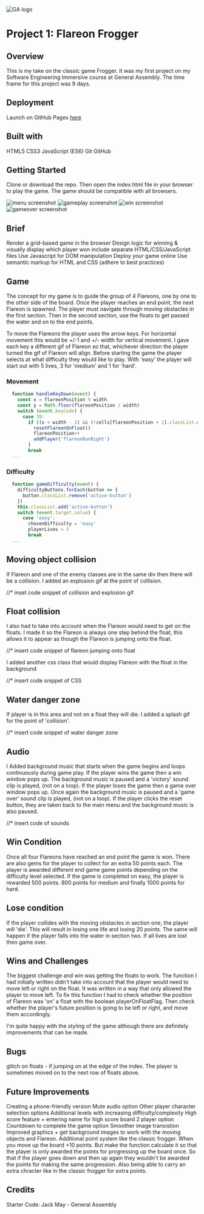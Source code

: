 ![GA logo](GA.png) 
# Project 1: Flareon Frogger 

## Overview

This is my take on the classic game Frogger. It was my first project on my Software Engineering Immersive course at General Assembly. The time frame for this project was 9 days.


## Deployment 

Launch on GitHub Pages [here](https://ybl123.github.io/sei-project-one/)


## Built with

HTML5
CSS3
JavaScript (ES6)
Git
GitHub

## Getting Started

Clone or download the repo. Then open the index.html file in your browser to play the game. The game should be compatible with all browsers.


![menu screenshot](menu.png)
![gameplay screenshot](gameplay.png)
![win screenshot](win.png)
![gameover screenshot](gameover.png)



## Brief 

Render a grid-based game in the browser
Design logic for winning & visually display which player won
include separate HTML/CSS/JavaScript files
Use Javascript for DOM manipulation
Deploy your game online
Use semantic markup for HTML and CSS (adhere to best practices)

## Game 

The concept for my game is to guide the group of 4 Flareons, one by one to the other side of the board. Once the player reaches an end point, the next Flareon is spawned. The player must navigate through moving obstacles in the first section. Then in the second section, use the floats to get passed the water and on to the end points. 

To move the Flareons the player uses the arrow keys. For horizontal movement this would be +/-1 and +/- width for vertical movement. I gave each key a different gif of Flareon so that, whichever direction the player turned the gif of Flareon will align. Before starting the game the player selects at what difficulty they would like to play. With 'easy' the player will start out with 5 lives, 3 for 'medium' and 1 for 'hard'.

### Movement

```javascript
  function handleKeyDown(event) {
    const x = flareonPosition % width
    const y = Math.floor(flareonPosition / width)
    switch (event.keyCode) { 
      case 39:
        if ((x < width - 1) && (!cells[flareonPosition + 1].classList.contains('flareona'))) { 
          resetFlareonOnFloat()
          flareonPosition++ 
          addPlayer('flareonRunRight')
        }
        break
  ...
```

### Difficulty

```javascript
  function gameDifficulty(event) {
    difficultyButtons.forEach(button => {     
      button.classList.remove('active-button')
    })
    this.classList.add('active-button')  
    switch (event.target.value) {
      case 'easy':
        chosenDifficulty = 'easy'
        playerLives = 5
        break
  ...
```

## Moving object collision

If Flareon and one of the enemy classes are in the same div then there will be a collision. I added an explosion gif at the point of collision.

//* inset code snippet of collision and explosion gif 


## Float collision

I also had to take into account when the Flareon would need to get on the floats. I made it so the Flareon is always one step behind the float, this allows it to appear as though the Flareon is jumping onto the float. 

//* insert code snippet of flareon jumping onto float

I added another css class that would display Flareon with the float in the background

//* insert code snippet of CSS


## Water danger zone

If player is in this area and not on a float they will die. I added a splash gif for the point of 'collision'.

//* insert code snippet of water danger zone

## Audio

I Added background music that starts when the game begins and loops continuously during game play. If the player wins the game then a win window pops up. The background music is paused and a 'victory' sound clip is played, (not on a loop). If the player loses the game then a game over window pops up. Once again the background music is paused and a 'game over' sound clip is played, (not on a loop). If the player clicks the reset button, they are taken back to the main menu and the background music is also paused. 

//* insert code of sounds 

## Win Condition

Once all four Flareons have reached an end point the game is won.
There are also gems for the player to collect for an extra 50 points each.
The player is awarded different end game game points depending on the difficulty level selected. If the game is completed on easy, the player is rewarded 500 points. 800 points for medium and finally 1000 points for hard.


## Lose condition

If the player collides with the moving obstacles in section one, the player will 'die'. This will result in losing one life and losing 20 points. The same will happen if the player falls into the water in section two.
If all lives are lost then game over.

## Wins and Challenges

The biggest challenge and win was getting the floats to work. The function I had initially written didn't take into account that the player would need to move left or right on the float. It was written in a way that only allowed the player to move left. 
To fix this function I had to check whether the position of Flareon was 'on' a float with the boolean playerOnFloatFlag. Then check whether the player's future position is going to be left or right, and move them accordingly.

I'm quite happy with the styling of the game although there are definitely improvements that can be made. 


## Bugs

glitch on floats - if jumping on at the edge of the index. The player is sometimes moved on to the next row of floats above.



## Future Improvements

Creating a phone-friendly version
Mute audio option
Other player character selection options
Additional levels with increasing difficulty/complexity
High score feature + entering name for high score board
2 player option
Countdown to complete the game option
Smoother image transistion
Improved graphics + get background images to work with the moving objects and Flareon.
Additional point system like the classic frogger. When you move up the board +10 points. But make the function calculate it so that the player is only awarded the points for progressing up the board once. So that if the player goes down and then up again they wouldn't be awarded the points for making the same progression. 
Also being able to carry an extra chracter like in the classic frogger for extra points.


## Credits

Starter Code: Jack May - General Assembly